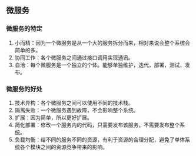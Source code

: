 ## 微服务

### 微服务的特定

1. 小而精：因为一个微服务是从一个大的服务拆分而来，相对来说会整个系统会简单的多。
2. 协同工作：各个微服务之间通过接口调用实现通讯。
3. 自洽：每个微服务是一个独立的个体。能够单独维护，迭代，部署，测试，发布。

### 微服务的好处

1. 技术异构：各个微服务之间可以使用不同的技术栈。
2. 隔离失败：一个微服务遇到故障，不会影响整个系统。
3. 扩展：因为简单，所以更好扩展。
4. 简化部署：修改一个服务内的代码，只需要发布该服务，不需要发布整个系统。
5. 负载均衡：给不同的服务不同的资源，有利于资源的合理分配，避免了单体系统各个模块之间的资源竞争带来的影响。